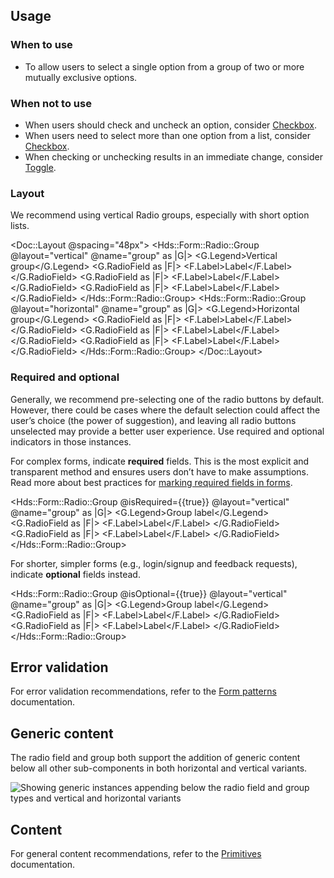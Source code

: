 ## Usage

### When to use

- To allow users to select a single option from a group of two or more mutually exclusive options.

### When not to use

- When users should check and uncheck an option, consider [Checkbox](/components/form/checkbox).
- When users need to select more than one option from a list, consider [Checkbox](/components/form/checkbox).
- When checking or unchecking results in an immediate change, consider [Toggle](/components/form/toggle).

### Layout

We recommend using vertical Radio groups, especially with short option lists.

<Doc::Layout @spacing="48px">
  <Hds::Form::Radio::Group @layout="vertical" @name="group" as |G|>
    <G.Legend>Vertical group</G.Legend>
    <G.RadioField as |F|>
      <F.Label>Label</F.Label>
    </G.RadioField>
    <G.RadioField as |F|>
      <F.Label>Label</F.Label>
    </G.RadioField>
    <G.RadioField as |F|>
      <F.Label>Label</F.Label>
    </G.RadioField>
  </Hds::Form::Radio::Group>
  <Hds::Form::Radio::Group @layout="horizontal" @name="group" as |G|>
    <G.Legend>Horizontal group</G.Legend>
    <G.RadioField as |F|>
      <F.Label>Label</F.Label>
    </G.RadioField>
    <G.RadioField as |F|>
      <F.Label>Label</F.Label>
    </G.RadioField>
    <G.RadioField as |F|>
      <F.Label>Label</F.Label>
    </G.RadioField>
  </Hds::Form::Radio::Group>
</Doc::Layout>

### Required and optional

Generally, we recommend pre-selecting one of the radio buttons by default. However, there could be cases where the default selection could affect the user’s choice (the power of suggestion), and leaving all radio buttons unselected may provide a better user experience. Use required and optional indicators in those instances.

For complex forms, indicate **required** fields. This is the most explicit and transparent method and ensures users don’t have to make assumptions. Read more about best practices for [marking required fields in forms](https://www.nngroup.com/articles/required-fields/).

<Hds::Form::Radio::Group @isRequired={{true}} @layout="vertical" @name="group" as |G|>
  <G.Legend>Group label</G.Legend>
  <G.RadioField as |F|>
    <F.Label>Label</F.Label>
  </G.RadioField>
  <G.RadioField as |F|>
    <F.Label>Label</F.Label>
  </G.RadioField>
</Hds::Form::Radio::Group>

For shorter, simpler forms (e.g., login/signup and feedback requests), indicate **optional** fields instead.

<Hds::Form::Radio::Group @isOptional={{true}} @layout="vertical" @name="group" as |G|>
  <G.Legend>Group label</G.Legend>
  <G.RadioField as |F|>
    <F.Label>Label</F.Label>
  </G.RadioField>
  <G.RadioField as |F|>
    <F.Label>Label</F.Label>
  </G.RadioField>
</Hds::Form::Radio::Group>

## Error validation

For error validation recommendations, refer to the [Form patterns](/patterns/form-patterns?tab=validation) documentation.

## Generic content

The radio field and group both support the addition of generic content below all other sub-components in both horizontal and vertical variants.

![Showing generic instances appending below the radio field and group types and vertical and horizontal variants](/assets/components/form/radio/radio-generic-instance.png)

## Content

For general content recommendations, refer to the [Primitives](/components/form/primitives) documentation.
